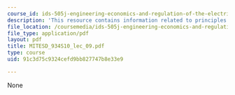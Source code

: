```yaml
---
course_id: ids-505j-engineering-economics-and-regulation-of-the-electric-power-sector-spring-2010
description: 'This resource contains information related to principles of microeconomics.  '
file_location: /coursemedia/ids-505j-engineering-economics-and-regulation-of-the-electric-power-sector-spring-2010/91c3d75c9324cefd9bb827747b8e33e9_MITESD_934S10_lec_09.pdf
file_type: application/pdf
layout: pdf
title: MITESD_934S10_lec_09.pdf
type: course
uid: 91c3d75c9324cefd9bb827747b8e33e9

---
```

None